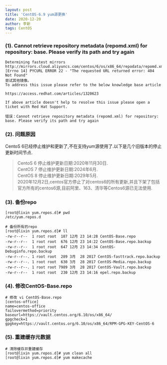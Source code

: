 ```yaml
---
layout: post
title: 'CentOS-6.9 yum源更换'
date: 2020-12-20
author: 李新
tags: CentOS
---
```


### (1). Cannot retrieve repository metadata (repomd.xml) for repository: base. Please verify its path and try again
```
Determining fastest mirrors
http://mirrors.cloud.aliyuncs.com/centos/6/os/x86_64/repodata/repomd.xml: [Errno 14] PYCURL ERROR 22 - "The requested URL returned error: 404 Not Found"
尝试其他镜像。
To address this issue please refer to the below knowledge base article 

https://access.redhat.com/articles/1320623

If above article doesn't help to resolve this issue please open a ticket with Red Hat Support.

错误：Cannot retrieve repository metadata (repomd.xml) for repository: base. Please verify its path and try again
```
### (2). 问题原因
CentoS 6已经停止维护和更新了,不在支持yum源使用了.以下是几个旧版本的停止更新时间节点.   
> CentoS 6 停止维护更新日期:2020年11月30日.    
> CentOS 7 停止维护更新日期:2024年6月.   
> CentOS 8 停止维护更新日期:2029年5月.    
> 2020年12月2日,centos官方停止了对centos6的所有更新,并且下架了包括官方所有的centos6源,目前阿里、163、清华等Centos6源已无法使用.

### (3). 备份repo
```
[root@lixin yum.repos.d]# pwd
/etc/yum.repos.d

# 备份所有的repo
[root@lixin yum.repos.d]# ll
-rw-r--r--  1 root root  187 12月 23 14:28 CentOS-Base.repo
-rw-r--r--  1 root root  676 12月 23 14:22 CentOS-Base.repo.backup
-rw-r--r--  1 root root  647 12月 23 14:34 CentOS-Debuginfo.repo.backup
-rw-r--r--. 1 root root  289 3月  28 2017 CentOS-fasttrack.repo.backup
-rw-r--r--. 1 root root  630 3月  28 2017 CentOS-Media.repo.backup
-rw-r--r--. 1 root root 7989 3月  28 2017 CentOS-Vault.repo.backup
-rw-r--r--  1 root root  230 12月 23 14:16 epel.repo.backup
```
### (4). 修改CentOS-Base.repo
```
# 修改 vi CentOS-Base.repo
[centos-office]
name=centos-office
failovermethod=priority
baseurl=https://vault.centos.org/6.10/os/x86_64/
gpgcheck=1
gpgkey=https://vault.centos.org/6.10/os/x86_64/RPM-GPG-KEY-CentOS-6
```
### (5). 重建缓存元数据
```
# 清除缓存并重建缓存
[root@lixin yum.repos.d]# yum clean all
[root@lixin yum.repos.d]# yum makecache
```